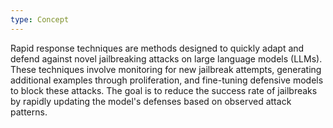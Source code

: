 ```yaml
---
type: Concept
---
```


Rapid response techniques are methods designed to quickly adapt and defend against novel jailbreaking attacks on large language models (LLMs). These techniques involve monitoring for new jailbreak attempts, generating additional examples through proliferation, and fine-tuning defensive models to block these attacks. The goal is to reduce the success rate of jailbreaks by rapidly updating the model's defenses based on observed attack patterns.
